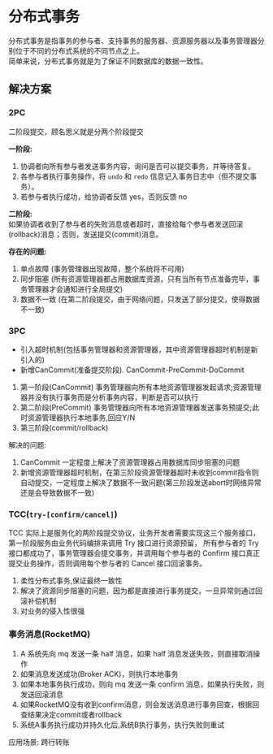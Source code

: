 # 分布式事务

分布式事务是指事务的参与者、支持事务的服务器、资源服务器以及事务管理器分别位于不同的分布式系统的不同节点之上。  
简单来说，分布式事务就是为了保证不同数据库的数据一致性。

## 解决方案

### 2PC
二阶段提交，顾名思义就是分两个阶段提交  

**一阶段:**  
1. 协调者向所有参与者发送事务内容，询问是否可以提交事务，并等待答复。
2. 各参与者执行事务操作，将 `undo` 和 `redo` 信息记入事务日志中（但不提交事务）。
3. 若参与者执行成功，给协调者反馈 yes，否则反馈 no

**二阶段:**  
如果协调者收到了参与者的失败消息或者超时，直接给每个参与者发送回滚(rollback)消息；否则，发送提交(commit)消息。


**存在的问题:**  
1. 单点故障 (事务管理器出现故障，整个系统将不可用)
2. 同步阻塞 (所有资源管理器都占用数据库资源，只有当所有节点准备完毕，事务管理器才会通知进行全局提交)
3. 数据不一致 (在第二阶段提交，由于网络问题，只发送了部分提交，使得数据不一致)

### 3PC
- 引入超时机制(包括事务管理器和资源管理器，其中资源管理器超时机制是新引入的)
- 新增CanCommit(准备提交阶段). CanCommit-PreCommit-DoCommit

1. 第一阶段(CanCommit) 事务管理器向所有本地资源管理器发起请求;资源管理器并没有执行事务而是分析事务内容，判断是否可以执行
2. 第二阶段(PreCommit) 事务管理器向所有本地资源管理器发送事务预提交;此时资源管理器执行本地事务,回应Y/N
3. 第三阶段(commit/rollback)

解决的问题:

1. CanCommit 一定程度上解决了资源管理器占用数据库同步阻塞的问题
2. 新增资源管理器超时机制，在第三阶段资源管理器超时未收到commit指令则自动提交，一定程度上解决了数据不一致问题(第三阶段发送abort时网络异常还是会导致数据不一致)

### TCC(`try-[confirm/cancel]`)
TCC 实际上是服务化的两阶段提交协议，业务开发者需要实现这三个服务接口，第一阶段服务由业务代码编排来调用 Try 接口进行资源预留，
所有参与者的 Try 接口都成功了，事务管理器会提交事务，并调用每个参与者的 Confirm 接口真正提交业务操作，否则调用每个参与者的 Cancel 接口回滚事务。

1. 柔性分布式事务,保证最终一致性
2. 解决了资源同步阻塞的问题，因为都是直接进行事务提交，一旦异常则通过回滚补偿机制
3. 对业务的侵入性很强

### 事务消息(RocketMQ)
1. A 系统先向 mq 发送一条 half 消息，如果 half 消息发送失败，则直接取消操作
2. 如果消息发送成功(Broker ACK)，则执行本地事务
3. 如果本地事务执行成功，则向 mq 发送一条 confirm 消息，如果执行失败，则发送回滚消息
4. 如果RocketMQ没有收到confirm消息，则会发送消息进行事务回查，根据回查结果决定commit或者rollback
5. 系统A事务执行成功并持久化后,系统B执行事务，执行失败则重试

应用场景: 跨行转账

